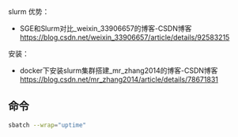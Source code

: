 slurm 优势：

- SGE和Slurm对比_weixin_33906657的博客-CSDN博客  
  https://blog.csdn.net/weixin_33906657/article/details/92583215


安装：
- docker下安装slurm集群搭建_mr_zhang2014的博客-CSDN博客  
  https://blog.csdn.net/mr_zhang2014/article/details/78671831


## 命令

```bash
sbatch --wrap="uptime"

```